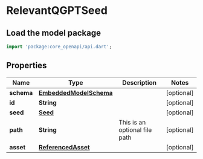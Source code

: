 # RelevantQGPTSeed

## Load the model package
```dart
import 'package:core_openapi/api.dart';
```

## Properties
Name | Type | Description | Notes
------------ | ------------- | ------------- | -------------
**schema** | [**EmbeddedModelSchema**](EmbeddedModelSchema) |  | [optional] 
**id** | **String** |  | [optional] 
**seed** | [**Seed**](Seed) |  | [optional] 
**path** | **String** | This is an optional file path | [optional] 
**asset** | [**ReferencedAsset**](ReferencedAsset) |  | [optional] 




